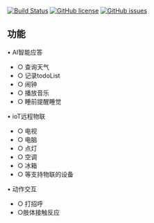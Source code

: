 [![Build Status](https://travis-ci.org/GameUnion/SmartAssistant.svg?branch=master)](https://travis-ci.org/GameUnion/SmartAssistant)
[![GitHub license](https://img.shields.io/badge/license-apache-blue.svg)](https://raw.githubusercontent.com/GameUnion/SmartAssistant/master/LICENSE)
[![GitHub issues](https://img.shields.io/github/issues/GameUnion/SmartAssistant.svg)](https://github.com/GameUnion/SmartAssistant/issues)

## 功能
• AI智能应答
- ○ 查询天气
- ○ 记录todoList
- ○ 闹钟
- ○ 播放音乐
- ○ 睡前提醒睡觉
    

• ioT远程物联
- ○ 电视
- ○ 电脑
- ○ 点灯
- ○ 空调
- ○ 冰箱
- ○ 等支持物联的设备

• 动作交互
- ○ 打招呼
- ○肢体接触反应